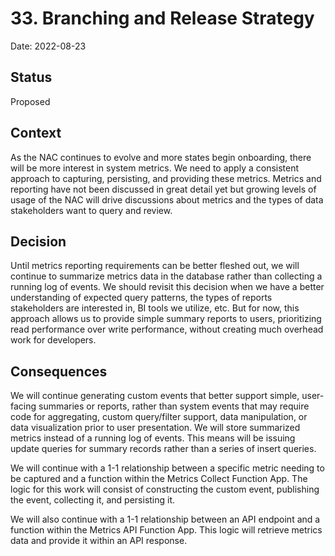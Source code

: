 # 33. Branching and Release Strategy

Date: 2022-08-23

## Status
 
Proposed

## Context

As the NAC continues to evolve and more states begin onboarding, there will be more interest in system metrics. We need to apply a consistent approach to capturing, persisting, and providing these metrics. Metrics and reporting have not been discussed in great detail yet but growing levels of usage of the NAC will drive discussions about metrics and the types of data stakeholders want to query and review.

## Decision

Until metrics reporting requirements can be better fleshed out, we will continue to summarize metrics data in the database rather than collecting a running log of events. We should revisit this decision when we have a better understanding of expected query patterns, the types of reports stakeholders are interested in, BI tools we utilize, etc. But for now, this approach allows us to provide simple summary reports to users, prioritizing read performance over write performance, without creating much overhead work for developers.

## Consequences

We will continue generating custom events that better support simple, user-facing summaries or reports, rather than system events that may require code for aggregating, custom query/filter support, data manipulation, or data visualization prior to user presentation. We will store summarized metrics instead of a running log of events. This means will be issuing update queries for summary records rather than a series of insert queries.

We will continue with a 1-1 relationship between a specific metric needing to be captured and a function within the Metrics Collect Function App. The logic for this work will consist of constructing the custom event, publishing the event, collecting it, and persisting it.

We will also continue with a 1-1 relationship between an API endpoint and a function within the Metrics API Function App. This logic will retrieve metrics data and provide it within an API response.

